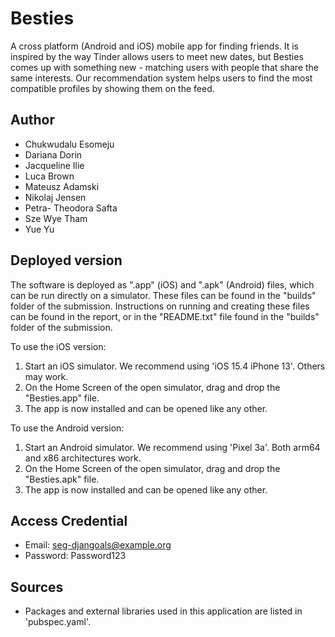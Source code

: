 # Besties

A cross platform (Android and iOS) mobile app for finding friends. It is inspired by the way Tinder allows users to meet new dates, but Besties comes up with something new - matching users with people that share the same interests. Our recommendation system helps users to find the most compatible profiles by showing them on the feed.

## Author
- Chukwudalu Esomeju
- Dariana Dorin
- Jacqueline Ilie
- Luca Brown
- Mateusz Adamski
- Nikolaj Jensen
- Petra- Theodora Safta
- Sze Wye Tham
- Yue Yu

## Deployed version
The software is deployed as ".app" (iOS) and ".apk" (Android) files, which can be run directly on a simulator. These files can be found in the "builds" folder of the submission. Instructions on running and creating these files can be found in the report, or in the "README.txt" file found in the "builds" folder of the submission.

To use the iOS version:
1. Start an iOS simulator. We recommend using 'iOS 15.4 iPhone 13'. Others may work.
2. On the Home Screen of the open simulator, drag and drop the "Besties.app" file.
3. The app is now installed and can be opened like any other.

To use the Android version:
1. Start an Android simulator. We recommend using 'Pixel 3a'. Both arm64 and x86 architectures work.
2. On the Home Screen of the open simulator, drag and drop the "Besties.apk" file.
3. The app is now installed and can be opened like any other.

## Access Credential
- Email: seg-djangoals@example.org
- Password: Password123

## Sources
- Packages and external libraries used in this application are listed in 'pubspec.yaml'.